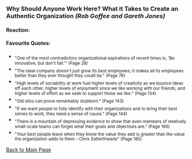 ### **Why Should Anyone Work Here?** What it Takes to Create an Authentic Organization *(Rob Goffee and Gareth Jones)*

#### Reaction:

#### Favourite Quotes:
- <sub>"One of the most contradictory organizational aspirations of recent times is, 'Be innovative, but don't fail.'" (Page 28)</sub>
- <sub>"The ideal company doesn't just grow its best employees; it makes all its employees better than they ever thought they could be." (Page 76)</sub>
- <sub>"High levels of sociability at work fuel higher levels of creativity as we bounce ideas off each other, higher levels of enjoyment since we like working with our friends, and higher levels of effort as we seek to support those we like." (Page 134)</sub>
- <sub>"Old silos can prove remarkably stubborn." (Page 143)</sub>
- <sub>"If we want people to fully identify with their organizations and to bring their best selves to work, they need a sense of cause." (Page 144)</sub>
- <sub>"There is a mountain of depressing evidence to show that even members of relatively small-scale teams can forget what their goals and objectives are." (Page 166)</sub>
- <sub>"Your best people leave when they know the value they add is greater than the value the organization adds to them - Chris Satterthwaite" (Page 185)</sub>

[Back to Main Page](../README.md)
